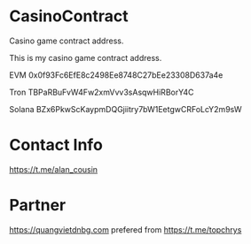 

# CasinoContract
Casino game contract address.


This is my casino game contract address.

EVM
0x0f93Fc6EfE8c2498Ee8748C27bEe23308D637a4e

Tron
TBPaRBuFvW4Fw2xmVvv3sAsqwHiRBorY4C

Solana
BZx6PkwScKaypmDQGjiitry7bW1EetgwCRFoLcY2m9sW


# Contact Info

https://t.me/alan_cousin


# Partner
https://quangvietdnbg.com
prefered from https://t.me/topchrys

